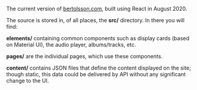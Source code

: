 The current version of [bertolsson.com](https://bertolsson.com), built using React in August 2020.

The source is stored in, of all places, the **src/** directory.  In there you will find:

**elements/** containing common components such as display cards (based on Material UI), the audio player, albums/tracks, etc.

**pages/** are the individual pages, which use these components.

**content/** contains JSON files that define the content displayed on the site; though static, this data could be delivered by API without any significant change to the UI.


